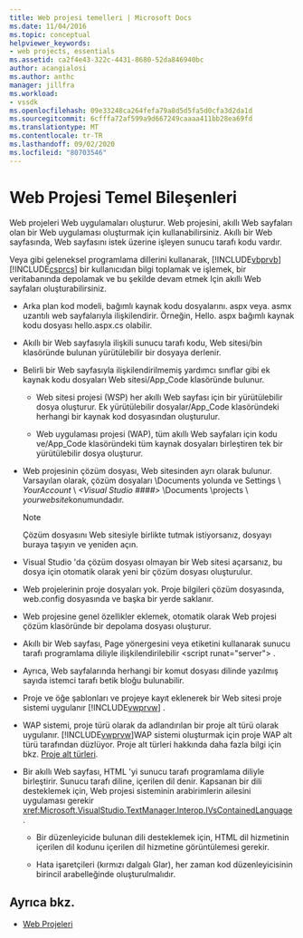 ```yaml
---
title: Web projesi temelleri | Microsoft Docs
ms.date: 11/04/2016
ms.topic: conceptual
helpviewer_keywords:
- web projects, essentials
ms.assetid: ca2f4e43-322c-4431-8680-52da846940bc
author: acangialosi
ms.author: anthc
manager: jillfra
ms.workload:
- vssdk
ms.openlocfilehash: 09e33248ca264fefa79a8d5d5fa5d0cfa3d2da1d
ms.sourcegitcommit: 6cfffa72af599a9d667249caaaa411bb28ea69fd
ms.translationtype: MT
ms.contentlocale: tr-TR
ms.lasthandoff: 09/02/2020
ms.locfileid: "80703546"
---
```

# <a name="web-project-essentials"></a>Web Projesi Temel Bileşenleri
Web projeleri Web uygulamaları oluşturur. Web projesini, akıllı Web sayfaları olan bir Web uygulaması oluşturmak için kullanabilirsiniz. Akıllı bir Web sayfasında, Web sayfasını istek üzerine işleyen sunucu tarafı kodu vardır.

 Veya gibi geleneksel programlama dillerini kullanarak, [!INCLUDE[vbprvb](../../code-quality/includes/vbprvb_md.md)] [!INCLUDE[csprcs](../../data-tools/includes/csprcs_md.md)] bir kullanıcıdan bilgi toplamak ve işlemek, bir veritabanında depolamak ve bu şekilde devam etmek Için akıllı Web sayfaları oluşturabilirsiniz.

- Arka plan kod modeli, bağımlı kaynak kodu dosyalarını. aspx veya. asmx uzantılı web sayfalarıyla ilişkilendirir. Örneğin, Hello. aspx bağımlı kaynak kodu dosyası hello.aspx.cs olabilir.

- Akıllı bir Web sayfasıyla ilişkili sunucu tarafı kodu, Web sitesi/bin klasöründe bulunan yürütülebilir bir dosyaya derlenir.

- Belirli bir Web sayfasıyla ilişkilendirilmemiş yardımcı sınıflar gibi ek kaynak kodu dosyaları Web sitesi/App_Code klasöründe bulunur.

  - Web sitesi projesi (WSP) her akıllı Web sayfası için bir yürütülebilir dosya oluşturur. Ek yürütülebilir dosyalar/App_Code klasöründeki herhangi bir kaynak kod dosyasından oluşturulur.

  - Web uygulaması projesi (WAP), tüm akıllı Web sayfaları için kodu ve/App_Code klasöründeki tüm kaynak dosyaları birleştiren tek bir yürütülebilir dosya oluşturur.

- Web projesinin çözüm dosyası, Web sitesinden ayrı olarak bulunur. Varsayılan olarak, çözüm dosyaları \Documents yolunda ve Settings \\ *YourAccount* \\ *\<Visual Studio ####>* \Documents \projects \\ *yourwebsite*konumundadır.

  > [!NOTE]
  > Çözüm dosyasını Web sitesiyle birlikte tutmak istiyorsanız, dosyayı buraya taşıyın ve yeniden açın.

- Visual Studio 'da çözüm dosyası olmayan bir Web sitesi açarsanız, bu dosya için otomatik olarak yeni bir çözüm dosyası oluşturulur.

- Web projelerinin proje dosyaları yok. Proje bilgileri çözüm dosyasında, web.config dosyasında ve başka bir yerde saklanır.

- Web projesine genel özellikler eklemek, otomatik olarak Web projesi çözüm klasöründe bir depolama dosyası oluşturur.

- Akıllı bir Web sayfası, Page yönergesini veya etiketini kullanarak sunucu tarafı programlama diliyle ilişkilendirilebilir \<script runat="server"> .

- Ayrıca, Web sayfalarında herhangi bir komut dosyası dilinde yazılmış sayıda istemci tarafı betik bloğu bulunabilir.

- Proje ve öğe şablonları ve projeye kayıt eklenerek bir Web sitesi proje sistemi uygulanır [!INCLUDE[vwprvw](../../extensibility/internals/includes/vwprvw_md.md)] .

- WAP sistemi, proje türü olarak da adlandırılan bir proje alt türü olarak uygulanır. [!INCLUDE[vwprvw](../../extensibility/internals/includes/vwprvw_md.md)]WAP sistemi oluşturmak için proje WAP alt türü tarafından düzlüyor. Proje alt türleri hakkında daha fazla bilgi için bkz. [Proje alt türleri](../../extensibility/internals/project-subtypes.md).

- Bir akıllı Web sayfası, HTML 'yi sunucu tarafı programlama diliyle birleştirir. Sunucu tarafı diline, içerilen dil denir. Kapsanan bir dili desteklemek için, Web projesi sisteminin arabirimlerin ailesini uygulaması gerekir <xref:Microsoft.VisualStudio.TextManager.Interop.IVsContainedLanguage> .

  - Bir düzenleyicide bulunan dili desteklemek için, HTML dil hizmetinin içerilen dil kodunu içerilen dil hizmetine görüntülemesi gerekir.

  - Hata işaretçileri (kırmızı dalgalı Glar), her zaman kod düzenleyicisinin birincil arabelleğinde oluşturulmalıdır.

## <a name="see-also"></a>Ayrıca bkz.
- [Web Projeleri](../../extensibility/internals/web-projects.md)
